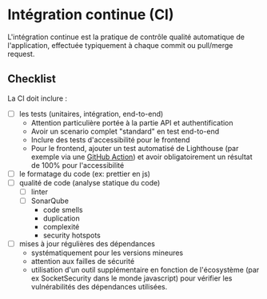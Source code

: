 # Intégration continue (CI)

L'intégration continue est la pratique de contrôle qualité automatique de l'application, effectuée typiquement à chaque commit ou pull/merge request.

## Checklist

La CI doit inclure :

- [ ] les tests (unitaires, intégration, end-to-end)
  - Attention particulière portée à la partie API et authentification
  - Avoir un scenario complet "standard" en test end-to-end
  - Inclure des tests d'accessibilité pour le frontend
  - Pour le frontend, ajouter un test automatisé de Lighthouse (par exemple via une [GitHub Action](https://github.com/GoogleChrome/lighthouse-ci)) et avoir obligatoirement un résultat de 100% pour l'accessibilité
- [ ] le formatage du code (ex: prettier en js)
- [ ] qualité de code (analyse statique du code)
  - [ ] linter
  - [ ] SonarQube
      - code smells
      - duplication
      - complexité 
      - security hotspots
- [ ] mises à jour régulières des dépendances
  - systématiquement pour les versions mineures
  - attention aux failles de sécurité
  - utilisation d'un outil supplémentaire en fonction de l'écosystème (par ex SocketSecurity dans le monde javascript) pour vérifier les vulnérabilités des dépendances utilisées.
